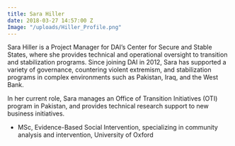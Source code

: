 ```yaml
---
title: Sara Hiller
date: 2018-03-27 14:57:00 Z
Image: "/uploads/Hiller_Profile.png"
---
```


Sara Hiller is a Project Manager for DAI’s Center for Secure and Stable States, where she provides technical and operational oversight to transition and stabilization programs. Since joining DAI in 2012, Sara has supported a variety of governance, countering violent extremism, and stabilization programs in complex environments such as Pakistan, Iraq, and the West Bank.

<!--more-->

In her current role, Sara manages an Office of Transition Initiatives (OTI) program in Pakistan, and provides technical research support to new business initiatives. 

* MSc, Evidence-Based Social Intervention, specializing in community analysis and intervention, University of Oxford